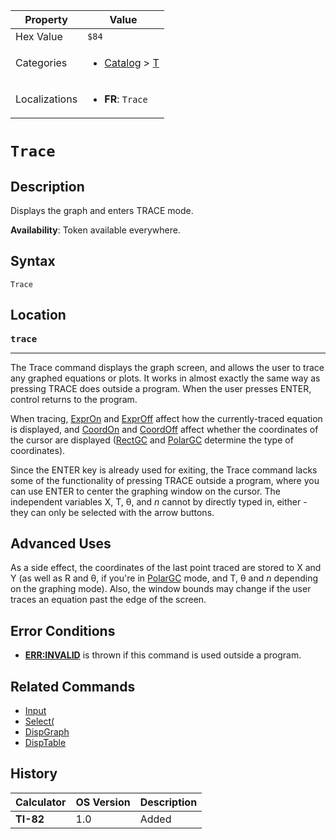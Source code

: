 | Property      | Value |
|---------------|-------|
| Hex Value     | `$84`|
| Categories    | <ul><li>[Catalog](<../categories/Catalog.md>) > [T](<../categories/Catalog.md#T>)</li></ul> |
| Localizations | <ul><li><b>FR</b>: `Trace`</li></ul> |

# `Trace`

## Description
Displays the graph and enters TRACE mode.


<b>Availability</b>: Token available everywhere.

## Syntax
`Trace`

## Location
<tt><kbd><b>trace</b></kbd></tt>
<hr>

The Trace command displays the graph screen, and allows the user to trace any graphed equations or plots. It works in almost exactly the same way as pressing TRACE does outside a program. When the user presses ENTER, control returns to the program.

When tracing, [ExprOn](ExprOn.md) and [ExprOff](ExprOff.md) affect how the currently-traced equation is displayed, and [CoordOn](CoordOn.md) and [CoordOff](CoordOff.md) affect whether the coordinates of the cursor are displayed ([RectGC](RectGC.md) and [PolarGC](PolarGC.md) determine the type of coordinates).

Since the ENTER key is already used for exiting, the Trace command lacks some of the functionality of pressing TRACE outside a program, where you can use ENTER to center the graphing window on the cursor. The independent variables X, T, θ, and _n_ cannot by directly typed in, either - they can only be selected with the arrow buttons.

## Advanced Uses

As a side effect, the coordinates of the last point traced are stored to X and Y (as well as R and θ, if you're in [PolarGC](PolarGC.md) mode, and T, θ and _n_ depending on the graphing mode). Also, the window bounds may change if the user traces an equation past the edge of the screen.

## Error Conditions

*   **[ERR:INVALID](errors#invalid)** is thrown if this command is used outside a program.

## Related Commands

*   [Input](Input.md)
*   [Select(](Select\(.md)
*   [DispGraph](DispGraph.md)
*   [DispTable](DispTable.md)

## History
| Calculator | OS Version | Description |
|------------|------------|-------------|
| <b>TI-82</b> | 1.0 | Added |


